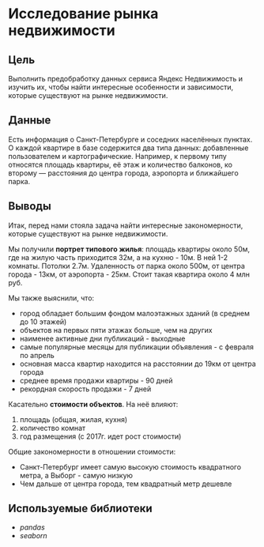 # Исследование рынка недвижимости

## Цель
Выполнить предобработку данных сервиса Яндекс Недвижимость и изучить их, чтобы найти интересные особенности и зависимости, которые существуют на рынке недвижимости.

## Данные
Есть информация о Санкт-Петербурге и соседних населённых пунктах. О каждой квартире в базе содержится два типа данных: добавленные пользователем и картографические. Например, к первому типу относятся площадь квартиры, её этаж и количество балконов, ко второму — расстояния до центра города, аэропорта и ближайшего парка. 

## Выводы

Итак, перед нами стояла задача найти интересные закономерности, которые существуют на рынке недвижимости.

Мы получили **портрет типового жилья**: площадь квартиры около 50м, где на жилую часть приходится 32м, а на кухню - 10м. В ней 1-2 комнаты. Потолки 2.7м. Удаленность от парка около 500м, от центра города - 13км, от аэропорта  - 25км. Стоит такая квартира около 4 млн руб.

Мы также выяснили, что:

* город обладает большим фондом малоэтажных зданий (в среднем до 10 этажей)
* объектов на первых пяти этажах больше, чем на других
* наименее активные дни публикаций - выходные
* самые популярные месяцы для публикации объявления - с февраля по апрель
* основная масса квартир находится на расстоянии до 19км от центра города
* среднее время продажи квартиры - 90 дней
* рекордная скорость продажи - 7 дней

Касательно **стоимости объектов**. На неё влияют:

1. площадь (общая, жилая, кухня)
2. количество комнат
3. год размещения (с 2017г. идет рост стоимости)

Общие закономерности в отношении стоимости:

* Санкт-Петербург имеет самую высокую стоимость квадратного метра, а Выборг - самую низкую
* Чем дальше от центра города, тем квадратный метр дешевле

## Используемые библиотеки

- *pandas*
- *seaborn*
